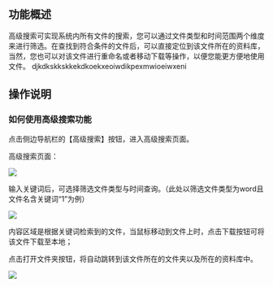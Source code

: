 ## 功能概述

高级搜索可实现系统内所有文件的搜索，您可以通过文件类型和时间范围两个维度来进行筛选。在查找到符合条件的文件后，可以直接定位到该文件所在的资料库，当然，您也可以对该文件进行重命名或者移动下载等操作，以便您能更方便地使用文件。
djkdkskkskkekdkoekxeoiwdikpexmwioeiwxeni
## 操作说明

### **如何使用高级搜索功能**

点击侧边导航栏的【高级搜索】按钮，进入高级搜索页面。

高级搜索页面：

![](image3-1-1.png)

输入关键词后，可选择筛选文件类型与时间查询。（此处以筛选文件类型为word且文件名含关键词“1”为例）

![](image3-1-2.png)

内容区域是根据关键词检索到的文件，当鼠标移动到文件上时，点击下载按钮可将该文件下载至本地；

点击打开文件夹按钮，将自动跳转到该文件所在的文件夹以及所在的资料库中。

![](image3-1-3.png)



